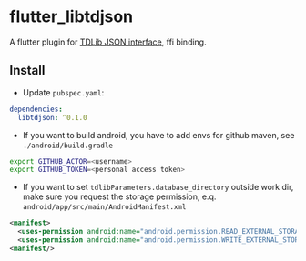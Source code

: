 # flutter_libtdjson

A flutter plugin for [TDLib JSON interface](https://github.com/tdlib/td#using-from-other-programming-languages), ffi binding.

## Install

- Update `pubspec.yaml`:

```yml
dependencies:
  libtdjson: ^0.1.0
```

- If you want to build android, you have to add envs for github maven, see `./android/build.gradle`

```bash
export GITHUB_ACTOR=<username>
export GITHUB_TOKEN=<personal access token>
```

- If you want to set `tdlibParameters.database_directory` outside work dir, make sure you request the storage permission, e.q. `android/app/src/main/AndroidManifest.xml`

```xml
<manifest>
  <uses-permission android:name="android.permission.READ_EXTERNAL_STORAGE"/>
  <uses-permission android:name="android.permission.WRITE_EXTERNAL_STORAGE"/>
<manifest/>
```
